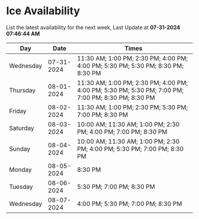 # Ice Availability

List the latest availability for the next week, Last Update at **07-31-2024 07:46:44 AM**

| Day         | Date        | Times       |
| ----------- | ----------- | ----------- |
|Wednesday|07-31-2024|11:30 AM; 1:00 PM; 2:30 PM; 4:00 PM; 4:00 PM; 5:30 PM; 5:30 PM; 8:30 PM; 8:30 PM|
|Thursday|08-01-2024|11:30 AM; 1:00 PM; 2:30 PM; 4:00 PM; 4:00 PM; 5:30 PM; 5:30 PM; 7:00 PM; 7:00 PM; 8:30 PM; 8:30 PM|
|Friday|08-02-2024|11:30 AM; 1:00 PM; 2:30 PM; 5:30 PM; 7:00 PM; 8:30 PM|
|Saturday|08-03-2024|10:00 AM; 11:30 AM; 1:00 PM; 2:30 PM; 4:00 PM; 7:00 PM; 8:30 PM|
|Sunday|08-04-2024|10:00 AM; 11:30 AM; 1:00 PM; 2:30 PM; 4:00 PM; 5:30 PM; 7:00 PM; 8:30 PM|
|Monday|08-05-2024|8:30 PM|
|Tuesday|08-06-2024|5:30 PM; 7:00 PM; 8:30 PM|
|Wednesday|08-07-2024|4:00 PM; 5:30 PM; 7:00 PM; 8:30 PM|

